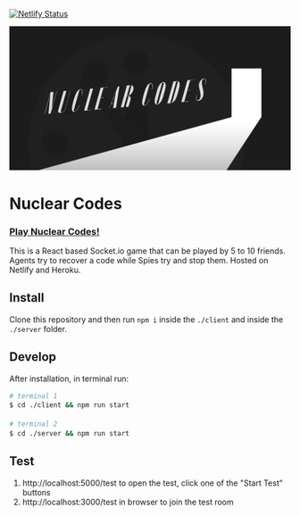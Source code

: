 
[![Netlify Status](https://api.netlify.com/api/v1/badges/cc32c9bf-a028-4662-b96a-80f6dd8818db/deploy-status)](https://app.netlify.com/sites/nuclear-codes/deploys)

![Nuclear Codes Logo](https://raw.githubusercontent.com/pjflanagan/nuclear-codes/master/media/social.png)

# Nuclear Codes

### [Play Nuclear Codes!](https://nuclear-codes.com)

This is a React based Socket.io game that can be played by 5 to 10 friends. Agents
try to recover a code while Spies try and stop them. Hosted on Netlify and Heroku.

## Install

Clone this repository and then run `npm i` inside the `./client` and inside the `./server` folder.

## Develop

After installation, in terminal run:

```bash
# terminal 1
$ cd ./client && npm run start

# terminal 2
$ cd ./server && npm run start
```
## Test 

  1. http://localhost:5000/test to open the test, click one of the "Start Test" buttons
  2. http://localhost:3000/test in browser to join the test room